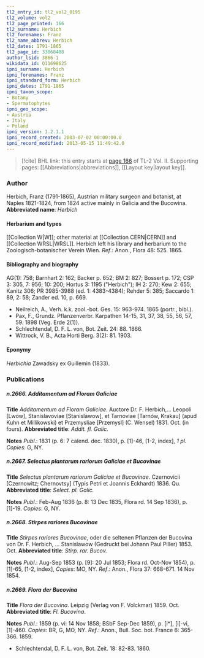 ```yaml
---
tl2_entry_id: tl2_vol2_0195
tl2_volume: vol2
tl2_page_printed: 166
tl2_surname: Herbich
tl2_forenames: Franz
tl2_name_abbrev: Herbich
tl2_dates: 1791-1865
tl2_page_id: 33068408
author_lsid: 3866-1
wikidata_id: Q11698625
ipni_surname: Herbich
ipni_forenames: Franz
ipni_standard_form: Herbich
ipni_dates: 1791-1865
ipni_taxon_scope: 
- Botany
- Spermatophytes
ipni_geo_scope: 
- Austria
- Italy
- Poland
ipni_version: 1.2.1.1
ipni_record_created: 2003-07-02 00:00:00.0
ipni_record_modified: 2013-05-15 11:49:42.0
---
```



> [!cite] BHL link: this entry starts at [page 166](https://www.biodiversitylibrary.org/page/33068408) of TL-2 Vol. II.
> Supporting pages: [[Abbreviations|abbreviations]], [[Layout key|layout key]].

### Author

Herbich, Franz (1791-1865), Austrian military surgeon and botanist, at Naples 1821-1824, from 1824 active mainly in Galicia and the Bucowina. 
**Abbreviated name**: *Herbich*

#### Herbarium and types

[[Collection W|W]]; other material at [[Collection CERN|CERN]] and [[Collection WRSL|WRSL]]. Herbich left his library and herbarium to the Zoologisch-botanischer Verein Wien.
*Ref*.: Anon., Flora 48: 525. 1865.

#### Bibliography and biography

AG(1): 758; Barnhart 2: 162; Backer p. 652; BM 2: 827; Bossert p. 172; CSP 3: 305, 7: 956; 10: 200; Hortus 3: 1195 ("Herbich"); IH 2: 270; Kew 2: 655; Kanitz 306; PR 3985-3988 (ed. 1: 4383-4384); Rehder 5: 385; Saccardo 1: 89, 2: 58; Zander ed. 10, p. 669.
- Neilreich, A., Verh. k.k. zool.-bot. Ges. 15: 963-974. 1865 (portr., bibl.).
- Pax, F., Grundz. Pflanzenverbr. Karpathen 14-15, 31, 37, 38, 55, 56, 57, 59. 1898 (Veg. Erde 2(1)).
- Schlechtendal, D. F. L. von, Bot. Zeit. 24: 88. 1866.
- Wittrock, V. B., Acta Horti Berg. 3(2): 81. 1903.

#### Eponymy

*Herbichia* Zawadsky ex Guillemin (1833).

### Publications

##### n.2666. Additamentum ad Floram Galiciae

**Title**
*Additamentum ad Floram Galiciae*. Auctore Dr. F. Herbich,... Leopoli \[Lwow\], Stanislavoviae \[Stanislawow\], et Tarnoviae \[Tarnów, Krakau\] (apud Kuhn et Millikowski) et Przemysliae \[Przemysl\] (C. Wensel) 1831. Oct. (in fours).
**Abbreviated title**: *Addit. fl. Galic.*

**Notes**
*Publ*.: 1831 (p. 6: 7 calend. dec. 1830), p. \[1\]-46, \[1-2, index\], *1 pl. Copies*: G, NY.

##### n.2667. Selectus plantarum rariorum Galiciae et Bucovinae

**Title**
*Selectus plantarum rariorum Galiciae et Bucovinae*. Czernovicii \[Czernowitz; Chernovtsy\] (Typis Petri et Joannis Eckhardt) 1836. Qu.
**Abbreviated title**: *Select. pl. Galic.*

**Notes**
*Publ*.: Feb-Aug 1836 (p. 8: 13 Dec 1835, Flora rd. 14 Sep 1836), p. \[1\]-19. *Copies*: G, NY.

##### n.2668. Stirpes rariores Bucovinae

**Title**
*Stirpes rariores Bucovinae*, oder die seltenen Pflanzen der Bucovina von Dr. F. Herbich, ... Stanislawow (Gedruckt bei Johann Paul Piller) 1853. Oct.
**Abbreviated title**: *Stirp. rar. Bucov.*

**Notes**
*Publ*.: Aug-Sep 1853 (p. \[9\]: 20 Jul 1853; Flora rd. Oct-Nov 1854), p. \[1\]-65, \[1-2, index\], *Copies*: MO, NY.
*Ref*.: Anon., Flora 37: 668-671. 14 Nov 1854.

##### n.2669. Flora der Bucovina

**Title**
*Flora der Bucovina*. Leipzig (Verlag von F. Volckmar) 1859. Oct.
**Abbreviated title**: *Fl. Bucovina*.

**Notes**
*Publ*.: 1859 (p. vi: 14 Nov 1858; BSbF Sep-Dec 1859), p. \[i\*\], \[i\]-vi, \[1\]-460. *Copies*: BR, G, MO, NY.
*Ref*.: Anon., Bull. Soc. bot. France 6: 365-366. 1859.
- Schlechtendal, D. F. L. von, Bot. Zeit. 18: 82-83. 1860.

